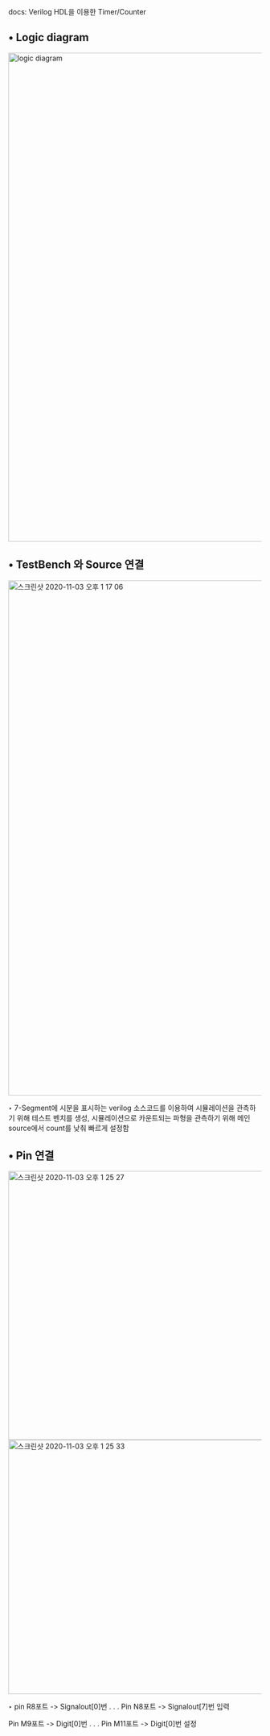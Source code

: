 docs: Verilog HDL을 이용한 Timer/Counter 
 

• Logic diagram
--------
   
<img width="971" alt="logic diagram" src="https://user-images.githubusercontent.com/59474775/97949318-90887180-1dd6-11eb-9e39-36f255b4cee3.png">



• TestBench 와 Source 연결
--------


<img width="1023" alt="스크린샷 2020-11-03 오후 1 17 06" src="https://user-images.githubusercontent.com/59474775/97949471-12789a80-1dd7-11eb-9162-2e8cfb7c1c71.png">
  
‣  7-Segment에 시분을 표시하는 verilog 소스코드를 이용하여 시뮬레이션을 관측하기 위해 테스트 벤치를 
   생성, 시뮬레이션으로 카운트되는 파형을 관측하기 위해 메인 source에서 count를 낮춰 빠르게 설정함

• Pin 연결
--------

<img width="534" alt="스크린샷 2020-11-03 오후 1 25 27" src="https://user-images.githubusercontent.com/59474775/97949796-1eb12780-1dd8-11eb-8837-43acf60fbcfb.png">


<img width="505" alt="스크린샷 2020-11-03 오후 1 25 33" src="https://user-images.githubusercontent.com/59474775/97949877-59b35b00-1dd8-11eb-8c57-4ae9442c8a00.png">

‣ pin R8포트 -> Signalout[0]번 
           .
           .
           .
  Pin N8포트 -> Signalout[7]번 입력
 
  Pin M9포트 -> Digit[0]번 
           .
           .
           .
  Pin M11포트 -> Digit[0]번 설정            
